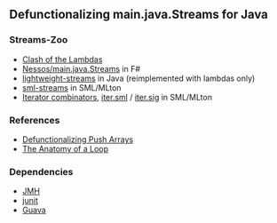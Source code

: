 ## Defunctionalizing main.java.Streams for Java

### Streams-Zoo
* [Clash of the Lambdas](http://biboudis.github.io/clashofthelambdas/)
* [Nessos/main.java.Streams](https://github.com/nessos/main.java.Streams) in F#
* [lightweight-streams](https://github.com/biboudis/lightweight-streams) in Java (reimplemented with lambdas only)
* [sml-streams](https://github.com/biboudis/sml-streams) in SML/MLton
* [Iterator combinators](http://mlton.org/ForLoops), [iter.sml](https://github.com/MLton/mltonlib/blob/master/com/ssh/extended-basis/unstable/detail/control/iter.sml) / [iter.sig](https://github.com/MLton/mltonlib/blob/master/com/ssh/extended-basis/unstable/public/control/iter.sig) in SML/MLton

### References
* [Defunctionalizing Push Arrays](http://www.cse.chalmers.se/~joels/writing/defuncEmb.pdf)
* [The Anatomy of a Loop](http://www.ccs.neu.edu/home/shivers/papers/loop.pdf)

### Dependencies
* [JMH](http://openjdk.java.net/projects/code-tools/jmh/)
* [junit](http://junit.org/)
* [Guava](https://code.google.com/p/guava-libraries/)

